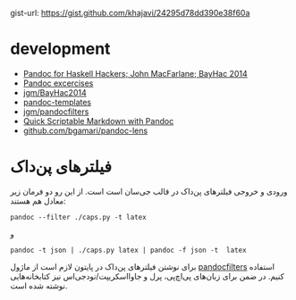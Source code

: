 gist-url: https://gist.github.com/khajavi/24295d78dd390e38f60a

# development
* [Pandoc for Haskell Hackers; John MacFarlane; BayHac 2014](http://johnmacfarlane.net/BayHac2014/#/)
* [Pandoc excercises](http://johnmacfarlane.net/BayHac2014/exercises.pdf)
* [jgm/BayHac2014](https://github.com/jgm/BayHac2014)
* [pandoc-templates](https://github.com/jgm/pandoc-templates)
* [jgm/pandocfilters](https://github.com/jgm/pandocfilters)
* [Quick Scriptable Markdown with Pandoc](http://rawgit.com/Davorak/PandocFilters/master/20140608-Science-Sunday.html)
* [github.com/bgamari/pandoc-lens](https://github.com/bgamari/pandoc-lens)


# فیلترهای پن‌داک
ورودی و خروجی فیلترهای پن‌داک در قالب جی‌سان است است. از این رو دو فرمان زیر معادل هم هستند:

```
pandoc --filter ./caps.py -t latex
```

و 

```
pandoc -t json | ./caps.py latex | pandoc -f json -t  latex
```

برای نوشتن فیلترهای پن‌داک در پایتون لازم است از ماژول [pandocfilters](http://github.com/jgm/pandocfilters) استفاده کنیم. در ضمن برای زبان‌های پی‌اچ‌پی، پرل و جاوااسکریپت/نود‌جی‌اس نیز کتابخانه‌هایی نوشته شده است.




